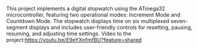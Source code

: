 This project implements a digital stopwatch using the ATmega32 microcontroller, featuring two operational modes: Increment Mode and Countdown Mode. The stopwatch displays time on six multiplexed seven-segment displays and includes user-friendly controls for resetting, pausing, resuming, and adjusting time settings.
Video to the project:https://youtu.be/E9eYXnfmfBU?feature=shared
